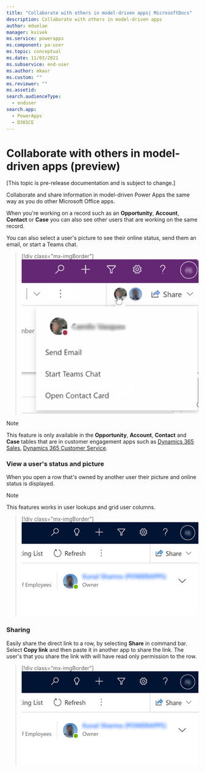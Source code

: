 ```yaml
---
title: "Collaborate with others in model-driven apps| MicrosoftDocs"
description: Collaborate with others in model-driven apps
author: mduelae
manager: kvivek
ms.service: powerapps
ms.component: pa-user
ms.topic: conceptual
ms.date: 11/03/2021
ms.subservice: end-user
ms.author: mkaur
ms.custom: ""
ms.reviewer: ""
ms.assetid: 
search.audienceType: 
  - enduser
search.app: 
  - PowerApps
  - D365CE
---
```

# Collaborate with others in model-driven apps (preview)

[This topic is pre-release documentation and is subject to change.]

Collaborate and share information in model-driven Power Apps the same way as you do other Microsoft Office apps.

When you're working on a record such as an **Opportunity**, **Account**, **Contact** or **Case** you can also see other users that are working on the same record.

You can also select a user's picture to see their online status, send them an email, or start a Teams chat.


> [!div class="mx-imgBorder"]
> ![](media/collob-1.png "")

> [!NOTE]
> This feature is only available in the **Opportunity**, **Account**, **Contact** and **Case** tables that are in customer engagement apps such as [Dynamics 365 Sales](/dynamics365/sales-professional/help-hub.md), [Dynamics 365 Customer Service](/dynamics365/customer-service/help-hub.md).

### View a user's status and picture

When you open a row that's owned by another user their picture and online status is displayed.

> [!NOTE]
> This features works in user lookups and grid user columns. 

> [!div class="mx-imgBorder"]
> ![](media/collob-2.png "")
  

### Sharing 

Easily share the direct link to a row, by selecting **Share** in command bar. Select **Copy link** and then paste it in another app to share the link. 
The user's that you share the link with will have read only permission to the row.

> [!div class="mx-imgBorder"]
> ![](media/collob-2.png "")



